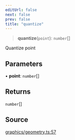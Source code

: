 ```yaml
---
editUrl: false
next: false
prev: false
title: "quantize"
---
```


> **quantize**(`point`): `number`[]

Quantize point

## Parameters

• **point**: `number`[]

## Returns

`number`[]

## Source

[graphics/geometry.ts:57](https://github.com/dgmjs/dgmjs/blob/6298c851d69b83f472385d1ebb3c937ddb56985d/packages/core/src/graphics/geometry.ts#L57)
